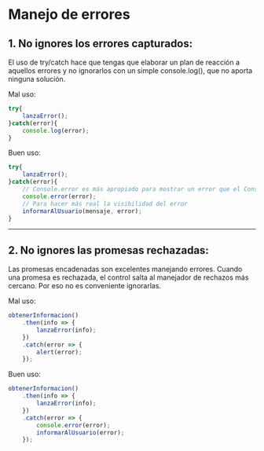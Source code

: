 # Manejo de errores

## 1. No ignores los errores capturados:

El uso de try/catch hace que tengas que elaborar un plan de reacción a aquellos errores y no ignorarlos con un simple console.log(), que no aporta ninguna solución.


Mal uso:
```javascript
try{
    lanzaError();
}catch(error){
    console.log(error);
}
```

Buen uso:
```javascript
try{
    lanzaError();
}catch(error){
    // Console.error es más apropiado para mostrar un error que el Console.log
    console.error(error);
    // Para hacer más real la visibilidad del error
    informarAlUsuario(mensaje, error);
}
```

---

## 2. No ignores las promesas rechazadas:

Las promesas encadenadas son excelentes manejando errores. Cuando una promesa es rechazada, el control salta al manejador de rechazos más cercano. Por eso no es conveniente ignorarlas.

Mal uso:
```javascript
obtenerInformacion()
    .then(info => {
        lanzaError(info);
    })
    .catch(error => {
        alert(error);
    });
```

Buen uso:
```javascript
obtenerInformacion()
    .then(info => {
        lanzaError(info);
    })
    .catch(error => {
        console.error(error);
        informarAlUsuario(error);
    });
```